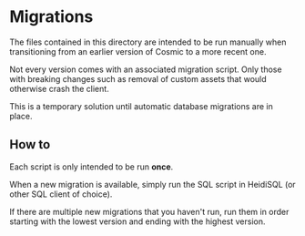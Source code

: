 # Migrations
The files contained in this directory are intended to be run manually when transitioning from an earlier version of Cosmic to a more recent one. 

Not every version comes with an associated migration script. Only those with breaking changes such as removal of custom assets that would otherwise crash the client.

This is a temporary solution until automatic database migrations are in place.

## How to
Each script is only intended to be run __once__.

When a new migration is available, simply run the SQL script in HeidiSQL (or other SQL client of choice).

If there are multiple new migrations that you haven't run, run them in order starting with the lowest version and ending with the highest version.
